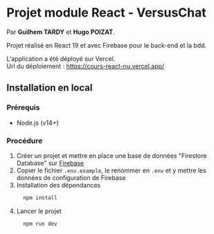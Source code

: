 # Projet module React - VersusChat
Par **Guilhem TARDY** et **Hugo POIZAT**.  

Projet réalisé en React 19 et avec Firebase pour le back-end et la bdd.

L'application a été déployé sur Vercel.  
Url du déploiement : https://cours-react-nu.vercel.app/

## Installation en local
### Prérequis
- Node.js (v14+)

### Procédure
1. Créer un projet et mettre en place une base de données "Firestore Database" sur [Firebase](https://console.firebase.google.com/)
2. Copier le fichier `.env.example`, le renommer en `.env` et y mettre les données de configuration de Firebase
3. Installation des dépendances
    ```bash
      npm install
    ```
4. Lancer le projet
    ```bash
      npm run dev
    ```



